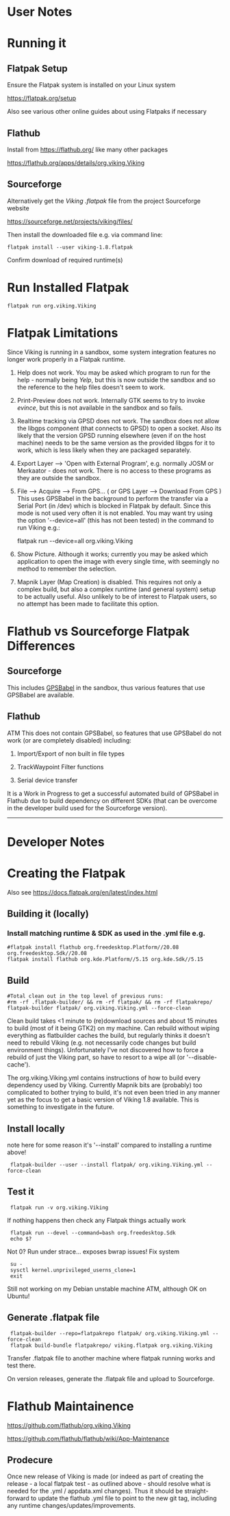 
# User Notes

# Running it

## Flatpak Setup

Ensure the Flatpak system is installed on your Linux system

https://flatpak.org/setup

Also see various other online guides about using Flatpaks if necessary

## Flathub

Install from https://flathub.org/ like many other packages

https://flathub.org/apps/details/org.viking.Viking

## Sourceforge

Alternatively get the _Viking .flatpak_ file from the project Sourceforge website

https://sourceforge.net/projects/viking/files/

Then install the downloaded file e.g. via command line:

    flatpak install --user viking-1.8.flatpak

Confirm download of required runtime(s)

# Run Installed Flatpak

    flatpak run org.viking.Viking

# Flatpak Limitations

Since Viking is running in a sandbox, some system integration features no longer work properly in a Flatpak runtime.

1. Help does not work.
  You may be asked which program to run for the help - normally being _Yelp_, but this is now outside the sandbox and so the reference to the help files doesn't seem to work.

1. Print-Preview does not work.
  Internally GTK seems to try to invoke _evince_, but this is not available in the sandbox and so fails.

1. Realtime tracking via GPSD does not work.
  The sandbox does not allow the libgps component (that connects to GPSD) to open a socket.
  Also its likely that the version GPSD running elsewhere (even if on the host machine) needs to be the same version as the provided libgps for it to work, which is less likely when they are packaged separately.

1. Export Layer --> 'Open with External Program', e.g. normally JOSM or Merkaator - does not work.
  There is no access to these programs as they are outside the sandbox.

1. File --> Acquire --> From GPS... ( or GPS Layer --> Download From GPS )
  This uses GPSBabel in the background to perform the transfer via a Serial Port (in /dev) which is blocked in Flatpak by default.
  Since this mode is not used very often it is not enabled.
  You may want try using the option '--device=all' (this has not been tested) in the command to run Viking e.g.:

    flatpak run --device=all org.viking.Viking


1. Show Picture.
  Although it works; currently you may be asked which application to open the image with every single time, with seemingly no method to remember the selection.

1. Mapnik Layer (Map Creation) is disabled.
  This requires not only a complex build, but also a complex runtime (and general system) setup to be actually useful.
  Also unlikely to be of interest to Flatpak users, so no attempt has been made to facilitate this option.

# Flathub vs Sourceforge Flatpak Differences

## Sourceforge

This includes [GPSBabel](https://www.gpsbabel.org) in the sandbox,
thus various features that use GPSBabel are available.

## Flathub

ATM This does not contain GPSBabel, so features that use GPSBabel do not work (or are completely disabled) including:

1. Import/Export of non built in file types

1. TrackWaypoint Filter functions

1. Serial device transfer

It is a Work in Progress to get a successful automated build of GPSBabel in Flathub due to build dependency on different SDKs
(that can be overcome in the developer build used for the Sourceforge version).

----

# Developer Notes

# Creating the Flatpak

Also see https://docs.flatpak.org/en/latest/index.html

## Building it (locally)

### Install matching runtime & SDK as used in the .yml file e.g.

    #flatpak install flathub org.freedesktop.Platform//20.08 org.freedesktop.Sdk//20.08
    flatpak install flathub org.kde.Platform//5.15 org.kde.Sdk//5.15

## Build

    #Total clean out in the top level of previous runs:
    #rm -rf .flatpak-builder/ && rm -rf flatpak/ && rm -rf flatpakrepo/
    flatpak-builder flatpak/ org.viking.Viking.yml --force-clean

Clean build takes <1 minute to (re)download sources and about 15 minutes to build (most of it being GTK2) on my machine.
Can rebuild without wiping everything as flatbuilder caches the build, but regularly thinks it doesn't need to rebuild Viking (e.g. not necessarily code changes but build environment things).
Unfortunately I've not discovered how to force a rebuild of just the Viking part, so have to resort to a wipe all (or '--disable-cache').

The org.viking.Viking.yml contains instructions of how to build every dependency used by Viking.
Currently Mapnik bits are (probably) too complicated to bother trying to build,
it's not even been tried in any manner yet as the focus to get a basic version of Viking 1.8 available.
This is something to investigate in the future.

## Install locally

note here for some reason it's '--install' compared to installing a runtime above!

     flatpak-builder --user --install flatpak/ org.viking.Viking.yml --force-clean

## Test it

     flatpak run -v org.viking.Viking

If nothing happens then check any Flatpak things actually work

     flatpak run --devel --command=bash org.freedesktop.Sdk
     echo $?

Not 0?
Run under strace...
exposes bwrap issues!
Fix system

     su -
     sysctl kernel.unprivileged_userns_clone=1
     exit

Still not working on my Debian unstable machine ATM, although OK on Ubuntu!

## Generate .flatpak file

     flatpak-builder --repo=flatpakrepo flatpak/ org.viking.Viking.yml --force-clean
     flatpak build-bundle flatpakrepo/ viking.flatpak org.viking.Viking

Transfer .flatpak file to another machine where flatpak running works and test there.

On version releases, generate the .flatpak file and upload to Sourceforge.


# Flathub Maintainence

https://github.com/flathub/org.viking.Viking

https://github.com/flathub/flathub/wiki/App-Maintenance

## Prodecure

Once new release of Viking is made (or indeed as part of creating the release - a local flatpak test - as outlined above - should resolve what is needed for the .yml / appdata.xml changes).
Thus it should be straight-forward to update the flathub .yml file to point to the new git tag, including any runtime changes/updates/improvements.
